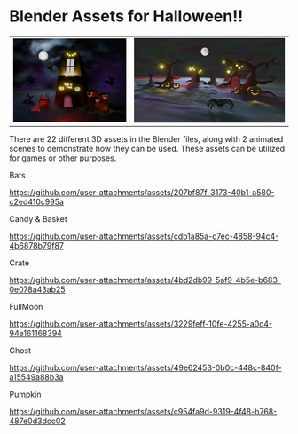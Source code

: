 # Blender Assets for Halloween!!

<table>
  <tr>
    <td>
      <img src="arts/halloween-scene3.png" width=750>
    </td>
    <td>
      <img src="arts/halloween-scene1.png" width=1000>
    </td>
  </tr>
</table>

There are 22 different 3D assets in the Blender files, along with 2 animated scenes to demonstrate how they can be used. These assets can be utilized for games or other purposes.

Bats

https://github.com/user-attachments/assets/207bf87f-3173-40b1-a580-c2ed410c995a

Candy & Basket

https://github.com/user-attachments/assets/cdb1a85a-c7ec-4858-94c4-4b6878b79f87

Crate

https://github.com/user-attachments/assets/4bd2db99-5af9-4b5e-b683-0e078a43ab25

FullMoon

https://github.com/user-attachments/assets/3229feff-10fe-4255-a0c4-94e161168394

Ghost

https://github.com/user-attachments/assets/49e62453-0b0c-448c-840f-a15549a88b3a

Pumpkin

https://github.com/user-attachments/assets/c954fa9d-9319-4f48-b768-487e0d3dcc02






